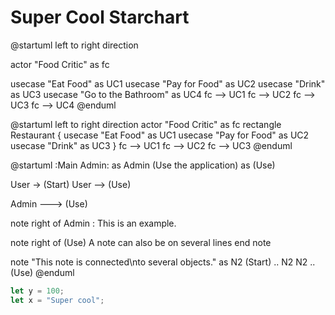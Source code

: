 # Super Cool Starchart

@startuml
left to right direction

actor "Food Critic" as fc

usecase "Eat Food" as UC1
usecase "Pay for Food" as UC2
usecase "Drink" as UC3
usecase "Go to the Bathroom" as UC4
fc --> UC1
fc --> UC2
fc --> UC3
fc --> UC4
@enduml

@startuml
left to right direction
actor "Food Critic" as fc
rectangle Restaurant {
usecase "Eat Food" as UC1
usecase "Pay for Food" as UC2
usecase "Drink" as UC3
}
fc --> UC1
fc --> UC2
fc --> UC3
@enduml

@startuml
:Main Admin: as Admin
(Use the application) as (Use)

User -> (Start)
User --> (Use)

Admin ---> (Use)

note right of Admin : This is an example.

note right of (Use)
A note can also
be on several lines
end note

note "This note is connected\nto several objects." as N2
(Start) .. N2
N2 .. (Use)
@enduml

```javascript
let y = 100;
let x = "Super cool";
```
